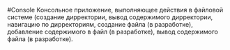 #Console
Консольное приложение, выполняющее действия в файловой системе 
(создание дирректории, вывод содержимого дирректории, навигацию по дирректориям, создание файла (в разработке),
добавление содержимого в файл (в разработке), вывод содержимого файла (в разработке). 
